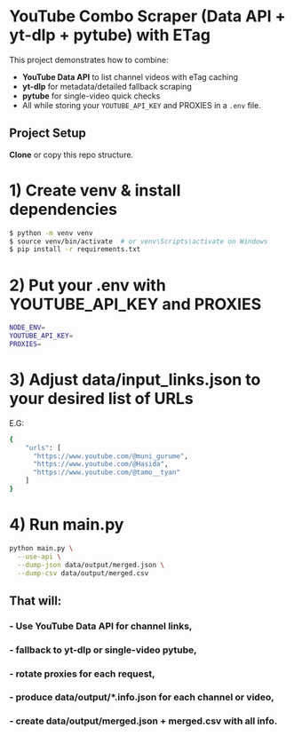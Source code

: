 # YouTube Combo Scraper (Data API + yt-dlp + pytube) with ETag

This project demonstrates how to combine:

- **YouTube Data API** to list channel videos with eTag caching
- **yt-dlp** for metadata/detailed fallback scraping
- **pytube** for single-video quick checks
- All while storing your `YOUTUBE_API_KEY` and PROXIES in a `.env` file.

## Project Setup

**Clone** or copy this repo structure.

# 1) Create venv & install dependencies
```bash
$ python -m venv venv
$ source venv/bin/activate  # or venv\Scripts\activate on Windows
$ pip install -r requirements.txt
```

# 2) Put your .env with YOUTUBE_API_KEY and PROXIES

```bash
NODE_ENV=
YOUTUBE_API_KEY=
PROXIES=
```

# 3) Adjust data/input_links.json to your desired list of URLs

E.G:
```sh
{
    "urls": [
      "https://www.youtube.com/@muni_gurume",
      "https://www.youtube.com/@Hasida",
      "https://www.youtube.com/@tamo__tyan"
    ]
}
```

# 4) Run main.py
```bash
python main.py \
  --use-api \
  --dump-json data/output/merged.json \
  --dump-csv data/output/merged.csv
```

## That will:
###  - Use YouTube Data API for channel links,
###  - fallback to yt-dlp or single-video pytube,
###  - rotate proxies for each request,
###  - produce data/output/*.info.json for each channel or video,
###  - create data/output/merged.json + merged.csv with all info.
